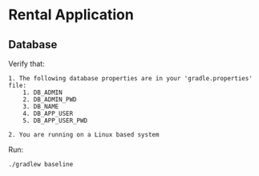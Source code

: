 # Rental Application


## Database

Verify that:

    1. The following database properties are in your 'gradle.properties' file:
        1. DB_ADMIN
        2. DB_ADMIN_PWD
        3. DB_NAME
        4. DB_APP_USER
        5. DB_APP_USER_PWD

    2. You are running on a Linux based system

Run:

    ./gradlew baseline